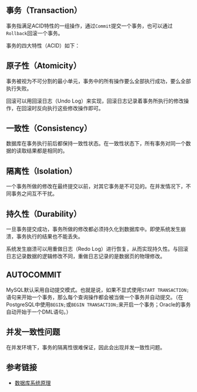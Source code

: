 <!--
date: 2022-02-19T22:34:12+08:00
lastmod: 2022-02-19T22:34:12+08:00
-->
## 事务（Transaction）

事务指满足ACID特性的一组操作，通过`Commit`提交一个事务，也可以通过`Rollback`回滚一个事务。

事务的四大特性（ACID）如下：

## 原子性（Atomicity）

事务被视为不可分割的最小单元，事务中的所有操作要么全部执行成功，要么全部执行失败。

回滚可以用回滚日志（Undo Log）来实现，回滚日志记录着事务所执行的修改操作，在回滚时反向执行这些修改操作即可。

## 一致性（Consistency）

数据库在事务执行前后都保持一致性状态。在一致性状态下，所有事务对同一个数据的读取结果都是相同的。

## 隔离性（Isolation）

一个事务所做的修改在最终提交以前，对其它事务是不可见的。在并发情况下，不同事务之间互不干扰。

## 持久性（Durability）

一旦事务提交成功，事务所做的修改都必须持久化到数据库中。即使系统发生崩溃，事务执行的结果也不能丢失。

系统发生崩溃可以用重做日志（Redo Log）进行恢复，从而实现持久性。与回滚日志记录数据的逻辑修改不同，重做日志记录的是数据页的物理修改。

## AUTOCOMMIT

MySQL默认采用自动提交模式。也就是说，如果不显式使用`START TRANSACTION;`语句来开始一个事务，那么每个查询操作都会被当做一个事务并自动提交。（在PostgreSQL中使用`BEGIN;`或`BEGIN TRANSACTION;`来开启一个事务；Oracle的事务自动开始于一个DML语句。）

## 并发一致性问题

在并发环境下，事务的隔离性很难保证，因此会出现并发一致性问题。

## 参考链接

* [数据库系统原理](http://www.cyc2018.xyz/%E6%95%B0%E6%8D%AE%E5%BA%93/%E6%95%B0%E6%8D%AE%E5%BA%93%E7%B3%BB%E7%BB%9F%E5%8E%9F%E7%90%86.html#一、事务)